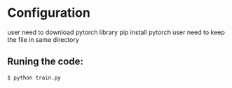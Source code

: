 # Configuration

user need to download pytorch library
	pip install pytorch
user need to keep the file in same directory




## Runing the code:

	$ python train.py
	
